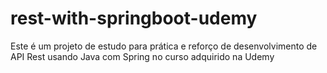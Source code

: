 # rest-with-springboot-udemy
Este é um projeto de estudo para prática e reforço de desenvolvimento de API Rest usando Java com Spring no curso adquirido na Udemy
